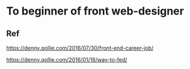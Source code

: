# To beginner of front web-designer

## Ref
https://denny.qollie.com/2016/07/30/front-end-career-job/

https://denny.qollie.com/2016/01/18/way-to-fed/
